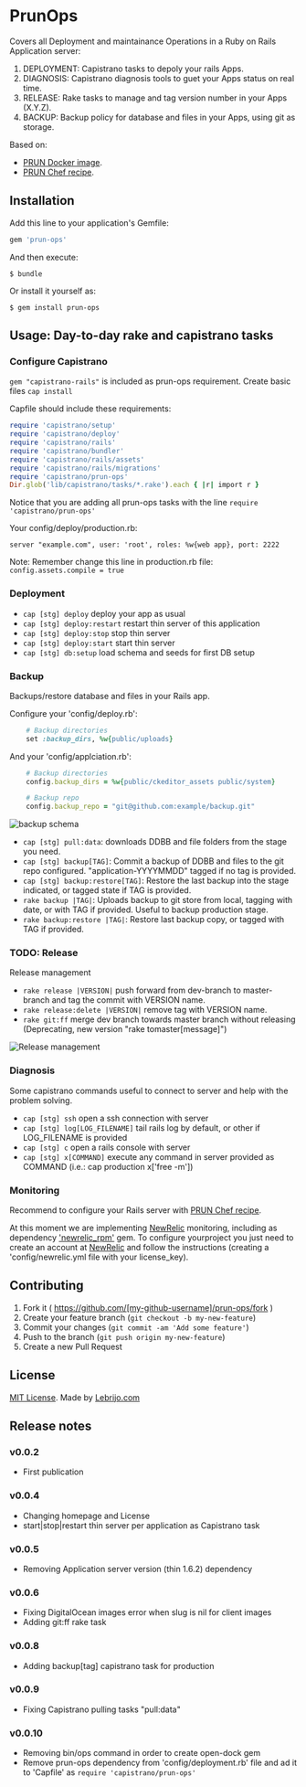 # PrunOps

Covers all Deployment and maintainance Operations in a Ruby on Rails Application server:

1. DEPLOYMENT: Capistrano tasks to depoly your rails Apps.
1. DIAGNOSIS: Capistrano diagnosis tools to guet your Apps status on real time.
1. RELEASE: Rake tasks to manage and tag version number in your Apps (X.Y.Z).
1. BACKUP: Backup policy for database and files in your Apps, using git as storage.

Based on:

* [PRUN Docker image](https://registry.hub.docker.com/u/jlebrijo/prun/).
* [PRUN Chef recipe](https://github.com/jlebrijo/prun-cfg).

## Installation

Add this line to your application's Gemfile:

```ruby
gem 'prun-ops'
```

And then execute:

    $ bundle

Or install it yourself as:

    $ gem install prun-ops

## Usage: Day-to-day rake and capistrano tasks

### Configure Capistrano

`gem "capistrano-rails"` is included as prun-ops requirement. Create basic files `cap install`

Capfile should include these requirements:

```ruby
require 'capistrano/setup'
require 'capistrano/deploy'
require 'capistrano/rails'
require 'capistrano/bundler'
require 'capistrano/rails/assets'
require 'capistrano/rails/migrations'
require 'capistrano/prun-ops'
Dir.glob('lib/capistrano/tasks/*.rake').each { |r| import r }
```

Notice that you are adding all prun-ops tasks with the line `require 'capistrano/prun-ops'`

Your config/deploy/production.rb:

```
server "example.com", user: 'root', roles: %w{web app}, port: 2222
```

Note: Remember change this line in production.rb file: `config.assets.compile = true`

### Deployment

* `cap [stg] deploy` deploy your app as usual
* `cap [stg] deploy:restart` restart thin server of this application
* `cap [stg] deploy:stop` stop thin server
* `cap [stg] deploy:start` start thin server
* `cap [stg] db:setup` load schema and seeds for first DB setup

### Backup

Backups/restore database and files in your Rails app.

Configure your 'config/deploy.rb':

```ruby
    # Backup directories
    set :backup_dirs, %w{public/uploads}
```

And your 'config/applciation.rb':

```ruby
    # Backup directories
    config.backup_dirs = %w{public/ckeditor_assets public/system}

    # Backup repo
    config.backup_repo = "git@github.com:example/backup.git"
```

![backup schema](https://docs.google.com/drawings/d/1Sp8ysn46ldIWRxaLUHfzpu7vK0zMjh4_iMpEP1U6SuU/pub?w=642&h=277  "Backup commands schema")

* `cap [stg] pull:data`: downloads DDBB and file folders from the stage you need.
* `cap [stg] backup[TAG]`: Commit a backup of DDBB and files to the git repo configured. "application-YYYYMMDD" tagged if no tag is provided.
* `cap [stg] backup:restore[TAG]`: Restore the last backup into the stage indicated, or tagged state if TAG is provided.
* `rake backup |TAG|`: Uploads backup to git store from local, tagging with date, or with TAG if provided. Useful to backup production stage.
* `rake backup:restore |TAG|`: Restore last backup copy, or tagged with TAG if provided.

### TODO: Release

Release management

* `rake release |VERSION|` push forward from dev-branch to master-branch and tag the commit with VERSION name.
* `rake release:delete |VERSION|` remove tag with VERSION name.
* `rake git:ff` merge dev branch towards master branch without releasing (Deprecating, new version "rake tomaster[message]")

![Release management](https://docs.google.com/drawings/d/1PLIQ8SMagUo1438RNShl99Ux3daFutmRgIsbQqhJ2n4/pub?w=917&h=551  "Release management")


### Diagnosis

Some capistrano commands useful to connect to server and help with the problem solving.

* `cap [stg] ssh` open a ssh connection with server
* `cap [stg] log[LOG_FILENAME]` tail rails log by default, or other if LOG_FILENAME is provided
* `cap [stg] c` open a rails console with server
* `cap [stg] x[COMMAND]` execute any command in server provided as COMMAND (i.e.: cap production x['free -m'])

### Monitoring

Recommend to configure your Rails server with [PRUN Chef recipe](https://github.com/jlebrijo/prun-cfg).

At this moment we are implementing [NewRelic](http://newrelic.com/) monitoring, including as dependency ['newrelic_rpm'](https://github.com/newrelic/rpm) gem. To configure yourproject you just need to create an account at [NewRelic](http://newrelic.com/)  and follow the instructions (creating a 'config/newrelic.yml file with your license_key).

## Contributing

1. Fork it ( https://github.com/[my-github-username]/prun-ops/fork )
2. Create your feature branch (`git checkout -b my-new-feature`)
3. Commit your changes (`git commit -am 'Add some feature'`)
4. Push to the branch (`git push origin my-new-feature`)
5. Create a new Pull Request

## License

[MIT License](http://opensource.org/licenses/MIT). Made by [Lebrijo.com](http://lebrijo.com)

## Release notes

### v0.0.2

* First publication

### v0.0.4

* Changing homepage and License
* start|stop|restart thin server per application as Capistrano task

### v0.0.5

* Removing Application server version (thin 1.6.2) dependency

### v0.0.6

* Fixing DigitalOcean images error when slug is nil for client images
* Adding git:ff rake task

### v0.0.8

* Adding backup[tag] capistrano task for production

### v0.0.9

* Fixing Capistrano pulling tasks "pull:data"

### v0.0.10

* Removing bin/ops command in order to create open-dock gem
* Remove prun-ops dependency from 'config/deployment.rb' file and ad it to 'Capfile' as `require 'capistrano/prun-ops'`